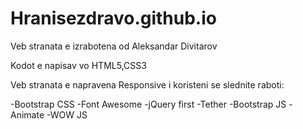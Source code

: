 # Hranisezdravo.github.io

Veb stranata e izrabotena od Aleksandar Divitarov 

Kodot e napisav vo HTML5,CSS3

Veb stranata e napravena Responsive i koristeni se slednite raboti:

-Bootstrap CSS
-Font Awesome
-jQuery first
-Tether
-Bootstrap JS
-Animate 
-WOW JS
